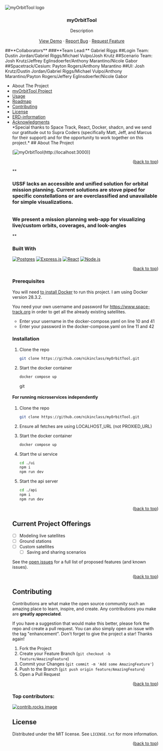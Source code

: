 <!-- Improved compatibility of back to top link: See: https://github.com/othneildrew/Best-README-Template/pull/73 -->

![myOrbitTool logo](./images/myOrbitToolLogo.png)

<!--
    <img src="https://github.com/nikinclass/myOrbitTool/blob/main/ui/src/assets/logo-dark.png" alt="Logo" width="80" height="80">
  </a> -->

<h3 align="center">myOrbitTool</h3>
<div>
  <p align="center">
    Description
    <br />
    <br />
    <a href="https://github.com/nikinclass/myOrbitTool">View Demo</a>
    &middot;
    <a href="https://github.com/nikinclass/myOrbitTool/issues/new?labels=bug&template=bug-report---.md">Report Bug</a>
    &middot;
    <a href="https://github.com/nikinclass/myOrbitTool/issues/new?labels=enhancement&template=feature-request---.md">Request Feature</a>
  </p>
##**Collaborators** 
###**Team Lead:** Gabriel Riggs
##Login Team:
Dustin Jordan/Gabriel Riggs/Michael Vulpo/Josh Krutz
##Scenario Team:
Josh Krutz/Jeffrey Eglinsdoerfer/Anthony Marantino/Nicole Gabor
##Spacetrack/Cesium:
Payton Rogers/Anthony Marantino
##UI:
Josh Krutz/Dustin Jordan/Gabriel Riggs/Michael Vulpo/Anthony Marantino/Payton Rogers/Jeffery Eglinsdoerfer/Nicole Gabor
  <ul>
    <li> <a img src="./images/myOrbitTool.jpeg">About The Project</a></li>
    <li><a href="https://github.com/nikinclass/myOrbitTool">myOrbitTool Project</a></li>
    <li><a href="#usage">Usage</a></li>
    <li><a href="https://github.com/nikinclass/myOrbitTool/issues">Roadmap</a></li>
    <li><a href="https://github.com/nikinclass/myOrbitTool/graphs/contributors">Contributing</a></li>
    <li><a href="https://github.com/nikinclass/myOrbitTool/blob/main/LICENSE">License</a></li>
    <li><a href= "https://github.com/users/nikinclass/projects/6/views/1?pane=issue&itemId=127645281&issue=nikinclass%7CmyOrbitTool%7C4">ERD-information</a></li>
    <li><a href="#acknowledgments">Acknowledgments</a></li>
    *Special thanks to Space Track, React, Docker, shadcn, and we send our gratitude out to Supra Coders (specifically Matt, Jeff, and Marcus for their support) and for the opportunity to work together on this project.*
  </ol>
## About The Project

[![myOrbitTool](./images/myOrbitTool.jpeg)(http://localhost:3000)]

<p align="right">(<a href="#readme-top">back to top</a>)</p>
**<h3>USSF lacks an accessible and unified solution for orbital mission planning. 
Current solutions are stove piped for specific constellations or are overclassified and 
unavailable for simple visualizations. ​<br><br>

We present a mission planning web-app for visualizing live/custom orbits, coverages,
and look-angles ​</h3>\*\*

### Built With

[![Postgres][Postgres]][Postgres-url]
[![Express.js][Express.js]][Express-url]
[![React][React.js]][React-url]
[![Node.js][Node.js]][Node-url]

<p align="right">(<a href="#readme-top">back to top</a>)</p>

### Prerequisites

You will need [to install Docker](https://docs.docker.com/engine/install/) to run this project. I am using Docker version 28.3.2.

You need your own username and password for https://www.space-track.org in order to get all the already existing satellites.

- Enter your username in the docker-compose.yaml on line 10 and 41
- Enter your password in the docker-compose.yaml on line 11 and 42

### Installation

1. Clone the repo
   ```sh
   git clone https://github.com/nikinclass/myOrbitTool.git
   ```
1. Start the docker container

   ```sh
   docker compose up
   ```

   git

#### For running microservices independently

1. Clone the repo

   ```sh
   git clone https://github.com/nikinclass/myOrbitTool.git
   ```

1. Ensure all fetches are using LOCALHOST_URL (not PROXIED_URL)

1. Start the docker container

   ```sh
   docker compose up
   ```

1. Start the ui service

   ```sh
   cd ./ui
   npm i
   npm run dev
   ```

1. Start the api server
   ```sh
   cd ./api
   npm i
   npm run dev
   ```

<p align="right">(<a href="#readme-top">back to top</a>)</p>

<!-- ROADMAP -->

## Current Project Offerings

- [ ] Modeling live satellites
- [ ] Ground stations
- [ ] Custom satellites
  - [ ] Saving and sharing scenarios

See the [open issues](https://github.com/nikinclass/myOrbitTool/issues) for a full list of proposed features (and known issues).

<p align="right">(<a href="#readme-top">back to top</a>)</p>

<!-- CONTRIBUTING -->

## Contributing

Contributions are what make the open source community such an amazing place to learn, inspire, and create. Any contributions you make are **greatly appreciated**.

If you have a suggestion that would make this better, please fork the repo and create a pull request. You can also simply open an issue with the tag "enhancement".
Don't forget to give the project a star! Thanks again!

1. Fork the Project
2. Create your Feature Branch (`git checkout -b feature/AmazingFeature`)
3. Commit your Changes (`git commit -m 'Add some AmazingFeature'`)
4. Push to the Branch (`git push origin feature/AmazingFeature`)
5. Open a Pull Request

<p align="right">(<a href="#readme-top">back to top</a>)</p>

### Top contributors:

<a href="https://github.com/nikinclass/myOrbitTool/graphs/contributors">
  <img src="https://contrib.rocks/image?repo=nikinclass/myOrbitTool" alt="contrib.rocks image" />
</a>

<!-- LICENSE -->

## License

Distributed under the MIT license. See `LICENSE.txt` for more information.

<p align="right">(<a href="#readme-top">back to top</a>)</p>

<!-- MARKDOWN LINKS & IMAGES -->
<!-- https://www.markdownguide.org/basic-syntax/#reference-style-links -->

[ERD-information]: https://github.com/users/nikinclass/projects/6/views/1?pane=issue&itemId=127645281&issue=nikinclass%7CmyOrbitTool%7C4
[contributors-shield]: https://img.shields.io/github/contributors/nikinclass/myOrbitTool.svg?style=for-the-badge
[contributors-url]: https://github.com/nikinclass/myOrbitTool/graphs/contributors
[forks-shield]: https://img.shields.io/github/forks/nikinclass/myOrbitTool.svg?style=for-the-badge
[forks-url]: https://github.com/nikinclass/myOrbitTool/network/members
[stars-shield]: https://img.shields.io/github/stars/nikinclass/myOrbitTool.svg?style=for-the-badge
[stars-url]: https://github.com/nikinclass/myOrbitTool/stargazers
[issues-shield]: https://img.shields.io/github/issues/nikinclass/myOrbitTool.svg?style=for-the-badge
[issues-url]: https://github.com/nikinclass/myOrbitTool/issues
[license-shield]: https://img.shields.io/github/license/nikinclass/myOrbitTool.svg?style=for-the-badge
[license-url]: https://github.com/nikinclass/myOrbitTool/blob/master/LICENSE.txt
[linkedin-shield]: https://img.shields.io/badge/-LinkedIn-black.svg?style=for-the-badge&logo=linkedin&colorB=555
[linkedin-url]: https://linkedin.com/in/linkedin_username
[product-screenshot]: images/screenshot.png
[Postgres]: https://img.shields.io/badge/Postgres-336791?style=for-the-badge&logo=postgresql&logoColor=white
[Postgres-url]: https://reactjs.org/
[Express.js]: https://img.shields.io/badge/Express.js-000000?style=for-the-badge&logo=express&logoColor=white
[Express-url]: https://reactjs.org/
[React.js]: https://img.shields.io/badge/React-20232A?style=for-the-badge&logo=react&logoColor=61DAFB
[React-url]: https://reactjs.org/
[Node.js]: https://img.shields.io/badge/node.js-339933?style=for-the-badge&logo=Node.js&logoColor=white
[Node-url]: https://reactjs.org/

</div>
